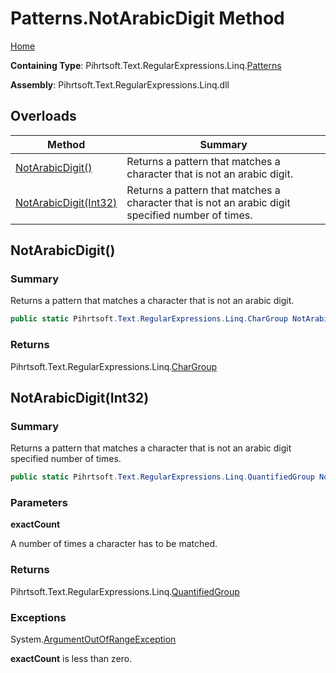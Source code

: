 # Patterns\.NotArabicDigit Method

[Home](../../../../../../README.md)

**Containing Type**: Pihrtsoft\.Text\.RegularExpressions\.Linq\.[Patterns](../README.md)

**Assembly**: Pihrtsoft\.Text\.RegularExpressions\.Linq\.dll

## Overloads

| Method | Summary |
| ------ | ------- |
| [NotArabicDigit()](#Pihrtsoft_Text_RegularExpressions_Linq_Patterns_NotArabicDigit) | Returns a pattern that matches a character that is not an arabic digit\. |
| [NotArabicDigit(Int32)](#Pihrtsoft_Text_RegularExpressions_Linq_Patterns_NotArabicDigit_System_Int32_) | Returns a pattern that matches a character that is not an arabic digit specified number of times\. |

## NotArabicDigit\(\) <a name="Pihrtsoft_Text_RegularExpressions_Linq_Patterns_NotArabicDigit"></a>

### Summary

Returns a pattern that matches a character that is not an arabic digit\.

```csharp
public static Pihrtsoft.Text.RegularExpressions.Linq.CharGroup NotArabicDigit()
```

### Returns

Pihrtsoft\.Text\.RegularExpressions\.Linq\.[CharGroup](../../CharGroup/README.md)

## NotArabicDigit\(Int32\) <a name="Pihrtsoft_Text_RegularExpressions_Linq_Patterns_NotArabicDigit_System_Int32_"></a>

### Summary

Returns a pattern that matches a character that is not an arabic digit specified number of times\.

```csharp
public static Pihrtsoft.Text.RegularExpressions.Linq.QuantifiedGroup NotArabicDigit(int exactCount)
```

### Parameters

**exactCount**

A number of times a character has to be matched\.

### Returns

Pihrtsoft\.Text\.RegularExpressions\.Linq\.[QuantifiedGroup](../../QuantifiedGroup/README.md)

### Exceptions

System\.[ArgumentOutOfRangeException](https://docs.microsoft.com/en-us/dotnet/api/system.argumentoutofrangeexception)

**exactCount** is less than zero\.

